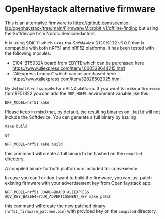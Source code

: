 OpenHaystack alternative firmware
=================================

This is an alternative firmware to https://github.com/seemoo-lab/openhaystack/tree/main/Firmware/Microbit_v1/offline-finding but using the Softdevice from Nordic Semiconductors.

It is using SDK 11 which uses the Softdevice S130/S132 v2.0.0 that is compatible with both nRF51 and nRF52 platforms. It has been tested with the following modules:

 - E104-BT5032A board from EBYTE which can be purchased here https://www.aliexpress.com/item/4000538644215.html
 - "AliExpress beacon" which can be purchased here https://www.aliexpress.com/item/32826502025.html

By default it will compile for nRF52 platform. If you want to make a firmware for nRF51822 you can add the `NRF_MODEL` environment variable like this

```
NRF_MODEL=nrf51 make
```

Please keep in mind that, by default, the resulting binaries on `_build` will not include the Softdevice. You can generate a full binary by issuing

```
make build
```
or
```
NRF_MODEL=nrf51 make build
```

this command will create a full binary to be flashed on the `compiled` directory.

A compiled binary for both platforms is included for convenience.

In case you can't or don't want to build the firmware,
you can just patch existing firmware with your advertisement key from OpenHaystack app:

```
NRF_MODEL=nrf51 BOARD=BOARD_ALIEXPRESS ADV_KEY_BASE64=YOUR_ADVERTISEMENT_KEY make patch
```

this command will create the new patched binary (`nrf51_firmware_patched.bin`) with provided key on the `compiled` directory.